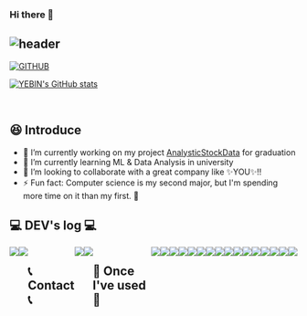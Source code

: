 ### Hi there 👋

<!--
**BEANyyy/BEANyyy** is a ✨ _special_ ✨ repository because its `README.md` (this file) appears on your GitHub profile.

Here are some ideas to get you started:
-->


<div align="left">
  
![header](https://capsule-render.vercel.app/api?type=waving&color=timeGradient&text=Welcome%20to%20Yebin's%20GitHub%20👋&animation=twinkling&fontSize=35&fontAlignY=40&fontAlign=70&height=250)
---


[![GITHUB](https://hits.seeyoufarm.com/api/count/incr/badge.svg?url=https%3A%2F%2Fgithub.com%2FBEANyyy&count_bg=%2379C83D&title_bg=%23FF6262&icon=github.svg&icon_color=%23FFFFFF&title=hits&edge_flat=false)](https://hits.seeyoufarm.com)

[![YEBIN's GitHub stats](https://github-readme-stats.vercel.app/api?username=BEANyyy&include_all_commits=true&theme=nord&hide_border=true&count_private=true)](https://github.com/BEANyyy/github-readme-stats)

<br>

## 😆 Introduce
- 🔭 I’m currently working on my project [AnalysticStockData](https://github.com/BEANyyy/AnalysticStockData) for graduation
- 🌱 I’m currently learning ML & Data Analysis in university
- 👯 I’m looking to collaborate with a great company like ✨YOU✨!!
- ⚡ Fun fact: Computer science is my second major, but I'm spending more time on it than my first. 🥹

## 💻 DEV's log 💻
<div style="display:flex; flex-direction:row;">
    <a href="https://beanyyy.github.io/">
        <img src="https://img.shields.io/badge/Github-000000?style=for-the-badge&logo=Github&logoColor=white"> 
    </a>
    <a href="https://www.notion.so/6c2a12bc59f34f26bda324358272f111?v=33dd84b01c1a4fbda550b13190633951&pvs=4">
        <img src="https://img.shields.io/badge/Notion-9999FF?style=for-the-badge&logo=Notion&logoColor=white"> 
    </a>
  
 
## 📞 Contact 📞
<div style="display:flex; flex-direction:row;">
    <a href="https://www.instagram.com/yevin_j/">
        <img src="https://img.shields.io/badge/Instagram-E4405F?style=for-the-badge&logo=Instagram&logoColor=white"> 
    </a>
    <a href="mailto:yevin2001@gmail.com">
        <img src="https://img.shields.io/badge/Gmail-EA4335?style=for-the-badge&logo=Gmail&logoColor=white"> 
    </a>
</div><br>
    
## 🔨 Once I've used 🔨
<div style="display:flex; flex-direction:row;">
    <img src="https://img.shields.io/badge/Java-007396?style=for-the-badge&logo=Java&logoColor=white"> 
    <img src="https://img.shields.io/badge/Spring Boot-6DB33F?style=for-the-badge&logo=spring boot&logoColor=white"> 
    <!--<img src="https://img.shields.io/badge/Gradle-02303A?style=for-the-badge&logo=gradle&logoColor=white"> -->
    <img src="https://img.shields.io/badge/oracle-F80000?style=for-the-badge&logo=oracle&logoColor=white"> 
    <img src="https://img.shields.io/badge/mysql-4479A1?style=for-the-badge&logo=mysql&logoColor=white"> 
    <img src="https://img.shields.io/badge/firebase-FFCA28?style=for-the-badge&logo=firebase&logoColor=white">
    <br>
    <img src="https://img.shields.io/badge/linux-FCC624?style=for-the-badge&logo=linux&logoColor=black"> 
    <img src="https://img.shields.io/badge/apache tomcat-F8DC75?style=for-the-badge&logo=apachetomcat&logoColor=black">
    <img src="https://img.shields.io/badge/Amazon AWS-232F3E?style=for-the-badge&logo=amazon aws&logoColor=white"> 
    <img src="https://img.shields.io/badge/Amazon EC2-FF9900?style=for-the-badge&logo=amazon ec2&logoColor=white"> 
    <img src="https://img.shields.io/badge/Amazon RDS-527FFF?style=for-the-badge&logo=amazon rds&logoColor=white">
    <br>
    <img src="https://img.shields.io/badge/html5-E34F26?style=flat-square&logo=html5&logoColor=white"> 
    <img src="https://img.shields.io/badge/css-1572B6?style=flat-square&logo=css3&logoColor=white"> 
    <img src="https://img.shields.io/badge/javascript-F7DF1E?style=flat-square&logo=javascript&logoColor=black"> 
<!--     <img src="https://img.shields.io/badge/Backbone.js-0071B5?style=flat-square&logo=backbone.js&logoColor=black">  -->
<!--     <img src="https://img.shields.io/badge/bootstrap-7952B3?style=flat-square&logo=bootstrap&logoColor=white"> -->
    <br>
<!--     <img src="https://img.shields.io/badge/Kotlin-7F52FF?style=flat-square&logo=kotlin&logoColor=white"> -->
    <img src="https://img.shields.io/badge/Andoid Studio-3DDC84?style=flat-square&logo=android studio&logoColor=white">
    <img src="https://img.shields.io/badge/python-3776AB?style=flat-square&logo=python&logoColor=white"> 
    <img src="https://img.shields.io/badge/OpenCV-5C3EE8?style=flat-square&logo=opencv&logoColor=white"> 
    <br>
</div><br>
</div>
